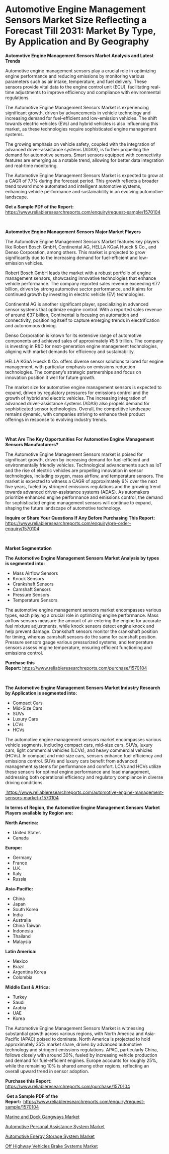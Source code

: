 <p><h1>Automotive Engine Management Sensors Market Size Reflecting a Forecast Till 2031: Market By Type, By Application and By Geography</h1></p><p><strong>Automotive Engine Management Sensors Market Analysis and Latest Trends</strong></p>
<p><p>Automotive engine management sensors play a crucial role in optimizing engine performance and reducing emissions by monitoring various parameters such as air intake, temperature, and fuel delivery. These sensors provide vital data to the engine control unit (ECU), facilitating real-time adjustments to improve efficiency and compliance with environmental regulations.</p><p>The Automotive Engine Management Sensors Market is experiencing significant growth, driven by advancements in vehicle technology and increasing demand for fuel-efficient and low-emission vehicles. The shift towards electric vehicles (EVs) and hybrid vehicles is also influencing this market, as these technologies require sophisticated engine management systems.</p><p>The growing emphasis on vehicle safety, coupled with the integration of advanced driver-assistance systems (ADAS), is further propelling the demand for automotive sensors. Smart sensors equipped with connectivity features are emerging as a notable trend, allowing for better data integration and real-time monitoring. </p><p>The Automotive Engine Management Sensors Market is expected to grow at a CAGR of 7.7% during the forecast period. This growth reflects a broader trend toward more automated and intelligent automotive systems, enhancing vehicle performance and sustainability in an evolving automotive landscape.</p></p>
<p><strong>Get a Sample PDF of the Report:&nbsp;</strong> <a href="https://www.reliableresearchreports.com/enquiry/request-sample/1570104?utm_campaign=11&utm_medium=2&utm_source=Github&utm_content=ia&utm_term=29122024&utm_id=automotive-engine-management-sensors">https://www.reliableresearchreports.com/enquiry/request-sample/1570104</a></p>
<p>&nbsp;</p>
<p><strong>Automotive Engine Management Sensors Major Market Players</strong></p>
<p><p>The Automotive Engine Management Sensors Market features key players like Robert Bosch GmbH, Continental AG, HELLA KGaA Hueck & Co., and Denso Corporation, among others. This market is projected to grow significantly due to the increasing demand for fuel-efficient and low-emission vehicles.</p><p>Robert Bosch GmbH leads the market with a robust portfolio of engine management sensors, showcasing innovative technologies that enhance vehicle performance. The company reported sales revenue exceeding €77 billion, driven by strong automotive sector performance, and it aims for continued growth by investing in electric vehicle (EV) technologies.</p><p>Continental AG is another significant player, specializing in advanced sensor systems that optimize engine control. With a reported sales revenue of around €37 billion, Continental is focusing on automation and connectivity, positioning itself to capture emerging trends in electrification and autonomous driving.</p><p>Denso Corporation is known for its extensive range of automotive components and achieved sales of approximately ¥5.5 trillion. The company is investing in R&D for next-generation engine management technologies, aligning with market demands for efficiency and sustainability.</p><p>HELLA KGaA Hueck & Co. offers diverse sensor solutions tailored for engine management, with particular emphasis on emissions reduction technologies. The company’s strategic partnerships and focus on innovation position it well for future growth.</p><p>The market size for automotive engine management sensors is expected to expand, driven by regulatory pressures for emissions control and the growth of hybrid and electric vehicles. The increasing integration of advanced driver-assistance systems (ADAS) also propels demand for sophisticated sensor technologies. Overall, the competitive landscape remains dynamic, with companies striving to enhance their product offerings in response to evolving industry trends.</p></p>
<p>&nbsp;</p>
<p><strong>What Are The Key Opportunities For Automotive Engine Management Sensors Manufacturers?</strong></p>
<p><p>The Automotive Engine Management Sensors market is poised for significant growth, driven by increasing demand for fuel-efficient and environmentally friendly vehicles. Technological advancements such as IoT and the rise of electric vehicles are propelling innovation in sensor technologies, including oxygen, mass airflow, and temperature sensors. The market is expected to witness a CAGR of approximately 6% over the next five years, fueled by stringent emissions regulations and the growing trend towards advanced driver-assistance systems (ADAS). As automakers prioritize enhanced engine performance and emissions control, the demand for sophisticated engine management sensors will continue to expand, shaping the future landscape of automotive technology.</p></p>
<p><strong>Inquire or Share Your Questions If Any Before Purchasing This Report:</strong> <a href="https://www.reliableresearchreports.com/enquiry/pre-order-enquiry/1570104?utm_campaign=11&utm_medium=2&utm_source=Github&utm_content=ia&utm_term=29122024&utm_id=automotive-engine-management-sensors">https://www.reliableresearchreports.com/enquiry/pre-order-enquiry/1570104</a></p>
<p>&nbsp;</p>
<p><strong>Market Segmentation</strong></p>
<p><strong>The Automotive Engine Management Sensors Market Analysis by types is segmented into:</strong></p>
<p><ul><li>Mass Airflow Sensors</li><li>Knock Sensors</li><li>Crankshaft Sensors</li><li>Camshaft Sensors</li><li>Pressure Sensors</li><li>Temperature Sensors</li></ul></p>
<p><p>The automotive engine management sensors market encompasses various types, each playing a crucial role in optimizing engine performance. Mass airflow sensors measure the amount of air entering the engine for accurate fuel mixture adjustments, while knock sensors detect engine knock and help prevent damage. Crankshaft sensors monitor the crankshaft position for timing, whereas camshaft sensors do the same for camshaft position. Pressure sensors gauge various pressurized systems, and temperature sensors assess engine temperature, ensuring efficient functioning and emissions control.</p></p>
<p><strong>Purchase this Report:&nbsp;</strong><a href="https://www.reliableresearchreports.com/purchase/1570104?utm_campaign=11&utm_medium=2&utm_source=Github&utm_content=ia&utm_term=29122024&utm_id=automotive-engine-management-sensors">https://www.reliableresearchreports.com/purchase/1570104</a></p>
<p>&nbsp;</p>
<p><strong>The Automotive Engine Management Sensors Market Industry Research by Application is segmented into:</strong></p>
<p><ul><li>Compact Cars</li><li>Mid-Size Cars</li><li>SUVs</li><li>Luxury Cars</li><li>LCVs</li><li>HCVs</li></ul></p>
<p><p>The automotive engine management sensors market encompasses various vehicle segments, including compact cars, mid-size cars, SUVs, luxury cars, light commercial vehicles (LCVs), and heavy commercial vehicles (HCVs). In compact and mid-size cars, sensors enhance fuel efficiency and emissions control. SUVs and luxury cars benefit from advanced management systems for performance and comfort. LCVs and HCVs utilize these sensors for optimal engine performance and load management, addressing both operational efficiency and regulatory compliance in diverse driving conditions.</p></p>
<p><a href="https://www.reliableresearchreports.com/automotive-engine-management-sensors-market-r1570104?utm_campaign=11&utm_medium=2&utm_source=Github&utm_content=ia&utm_term=29122024&utm_id=automotive-engine-management-sensors">&nbsp;https://www.reliableresearchreports.com/automotive-engine-management-sensors-market-r1570104</a></p>
<p><strong>In terms of Region, the Automotive Engine Management Sensors Market Players available by Region are:</strong></p>
<p>
    <p> <strong> North America: </strong>
        <ul>
            <li>United States</li>
            <li>Canada</li>
        </ul>
        </p> 
    <p> <strong> Europe: </strong>
        <ul>
            <li>Germany</li>
            <li>France</li>
            <li>U.K.</li>
            <li>Italy</li>
            <li>Russia</li>
        </ul>
        </p> 
    <p> <strong> Asia-Pacific: </strong>
        <ul>
            <li>China</li>
            <li>Japan</li>
            <li>South Korea</li>
            <li>India</li>
            <li>Australia</li>
            <li>China Taiwan</li>
            <li>Indonesia</li>
            <li>Thailand</li>
            <li>Malaysia</li>
        </ul>
        </p> 
    <p> <strong> Latin America: </strong>
        <ul>
            <li>Mexico</li>
            <li>Brazil</li>
            <li>Argentina Korea</li>
            <li>Colombia</li>
        </ul>
        </p> 
    <p> <strong> Middle East & Africa: </strong>
        <ul>
            <li>Turkey</li>
            <li>Saudi</li>
            <li>Arabia</li>
            <li>UAE</li>
            <li>Korea</li>
        </ul>
    </p>
    </p>
<p><p>The Automotive Engine Management Sensors Market is witnessing substantial growth across various regions, with North America and Asia-Pacific (APAC) poised to dominate. North America is projected to hold approximately 35% market share, driven by advanced automotive technology and stringent emissions regulations. APAC, particularly China, follows closely with around 30%, fueled by increasing vehicle production and demand for fuel-efficient engines. Europe accounts for roughly 25%, while the remaining 10% is shared among other regions, reflecting an overall upward trend in sensor adoption.</p></p>
<p><strong>Purchase this Report: </strong><a href="https://www.reliableresearchreports.com/purchase/1570104?utm_campaign=11&utm_medium=2&utm_source=Github&utm_content=ia&utm_term=29122024&utm_id=automotive-engine-management-sensors">https://www.reliableresearchreports.com/purchase/1570104</a></p>
<p>&nbsp;<strong>Get a Sample PDF of the Report:&nbsp;&nbsp;</strong><a href="https://www.reliableresearchreports.com/enquiry/request-sample/1570104?utm_campaign=11&utm_medium=2&utm_source=Github&utm_content=ia&utm_term=29122024&utm_id=automotive-engine-management-sensors">https://www.reliableresearchreports.com/enquiry/request-sample/1570104</a></p>
<p><strong></strong></p>
<p><p><a href="https://github.com/gukenneth26571/Market-Research-Report-List-1/blob/main/marine-and-dock-gangways-market.md?utm_campaign=11&utm_medium=2&utm_source=Github&utm_content=ia&utm_term=29122024&utm_id=automotive-engine-management-sensors">Marine and Dock Gangways Market</a></p><p><a href="https://github.com/stillsfloria19981/Market-Research-Report-List-1/blob/main/automotive-personal-assistance-system-market.md?utm_campaign=11&utm_medium=2&utm_source=Github&utm_content=ia&utm_term=29122024&utm_id=automotive-engine-management-sensors">Automotive Personal Assistance System Market</a></p><p><a href="https://github.com/triattwood9919/Market-Research-Report-List-1/blob/main/automotive-energy-storage-system-market.md?utm_campaign=11&utm_medium=2&utm_source=Github&utm_content=ia&utm_term=29122024&utm_id=automotive-engine-management-sensors">Automotive Energy Storage System Market</a></p><p><a href="https://github.com/ChiragRp1/Market-Research-Report-List-7/blob/main/off-highway-vehicles-brake-systems-market.md?utm_campaign=11&utm_medium=2&utm_source=Github&utm_content=ia&utm_term=29122024&utm_id=automotive-engine-management-sensors">Off Highway Vehicles Brake Systems Market</a></p></p>
